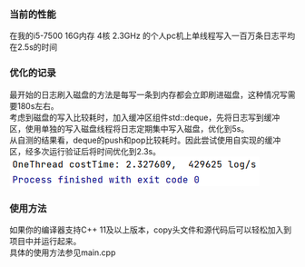 ### 当前的性能
在我的i5-7500 16G内存 4核 2.3GHz 的个人pc机上单线程写入一百万条日志平均在2.5s的时间
### 优化的记录
最开始的日志刷入磁盘的方法是每写一条到内存都会立即刷进磁盘，这种情况写需要180s左右。  
考虑到磁盘的写入比较耗时，加入缓冲区组件std::deque，先将日志写到缓冲区，使用单独的写入磁盘线程将日志定期集中写入磁盘，优化到5s。  
从自测的结果看，deque的push和pop比较耗时。因此尝试使用自实现的缓冲区，经多次运行验证后将时间优化到2.3s。
![img.png](img.png)
### 使用方法
如果你的编译器支持C++ 11及以上版本，copy头文件和源代码后可以轻松加入到项目中并运行起来。  
具体的使用方法参见main.cpp
